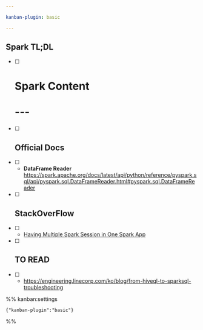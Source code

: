 ```yaml
---

kanban-plugin: basic

---
```


## Spark TL;DL

- [ ] # Spark Content<br><br>---
- [ ] ## Official Docs
- [ ] - **DataFrame Reader** https://spark.apache.org/docs/latest/api/python/reference/pyspark.sql/api/pyspark.sql.DataFrameReader.html#pyspark.sql.DataFrameReader
- [ ] ## StackOverFlow
- [ ] - [Having Multiple Spark Session in One Spark App](https://stackoverflow.com/questions/41491972/how-can-i-tear-down-a-sparksession-and-create-a-new-one-within-one-application)
- [ ] ## TO READ
- [ ] - https://engineering.linecorp.com/ko/blog/from-hiveql-to-sparksql-troubleshooting




%% kanban:settings
```
{"kanban-plugin":"basic"}
```
%%